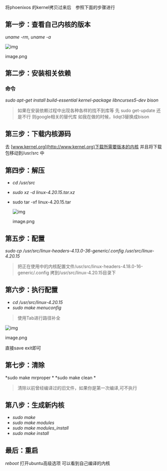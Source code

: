 将phoenixos 的kernel拷贝过来后　参照下面的步骤进行

## 第一步：查看自己内核的版本

*uname -rm, uname -a*

![img](https:////upload-images.jianshu.io/upload_images/14303329-8f73a20ee8021415.png?imageMogr2/auto-orient/strip%7CimageView2/2/w/900)

image.png

## 第二步：安装相关依赖

### 命令

*sudo apt-get install build-essential kernel-package libncurses5-dev bison*

> 如果在安装依赖过程中出现各种各样的找不到库等
>  先 sudo get-update
>  还是不行 则google相关的替代库
>  如我在做的时候，lidqt3替换成bison

## 第三步：下载内核源码

去 [www.kernel.org](http://www.kernel.org)下载所需要版本的内核
 并且将下载包移动到/usr/src 中

## 第四步：解压

- *cd /usr/src*

- *sudo xz -d linux-4.20.15.tar.xz*

- sudo tar -xf linux-4.20.15.tar

  

  ![img](https:////upload-images.jianshu.io/upload_images/14303329-42acd406188da4d5.png?imageMogr2/auto-orient/strip%7CimageView2/2/w/561)

  image.png

## 第五步：配置

*sudo cp /usr/src/linux-headers-4.13.0-36-generic/.config  /usr/src/linux-4.20.15*

> 把正在使用中的内核配置文件/usr/src/linux-headers-4.18.0-16-generic/.config 拷到/usr/src/linux-4.20.15目录下

## 第六步：执行配置

- *cd /usr/src/linux-4.20.15*
- *sudo make menuconfig*

> 使用Tab进行路径补全



![img](https:////upload-images.jianshu.io/upload_images/14303329-16eea21bf5043210.png?imageMogr2/auto-orient/strip%7CimageView2/2/w/408)

image.png

直接save exit即可

## 第七步：清除

*sudo make mrproper *
 *sudo make clean *

> 清除以前曾经编译过的旧文件，如果你是第一次编译,可不执行

## 第八步：生成新内核

- *sudo make*
- *sudo make modules*
- *sudo make modules_install*
- *sudo make install*

## 最后：重启

*reboot*
 打开ubuntu高级选项 可以看到自己编译的内核

